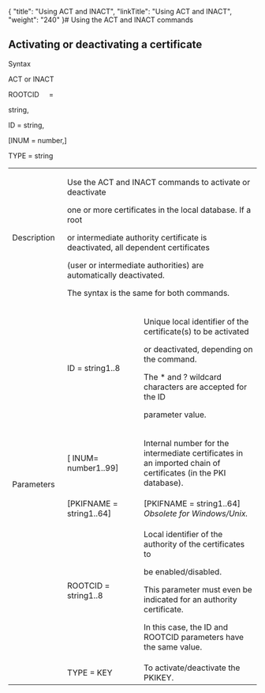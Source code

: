 {
    "title": "Using ACT and INACT",
    "linkTitle": "Using ACT and INACT",
    "weight": "240"
}# <span id="Using_the_ACT_and_INACT_commands"></span>Using the ACT and INACT commands

## Activating or deactivating a certificate

Syntax

ACT or INACT

ROOTCID     =    
string,

ID = string,

\[INUM = number,\]

TYPE = string

<table data-cellspacing="0">
<tbody>
<tr class="odd" data-valign="top">
<td width="22.124%"><p>Description</p></td>
<td colspan="2" width="77.876%"><p>Use the ACT and INACT commands to activate or deactivate
one or more certificates in the local database. If a root
or intermediate authority certificate is deactivated, all dependent certificates
(user or intermediate authorities) are automatically deactivated.</p>
<p>The syntax is the same for both commands.</p></td>
</tr>
<tr class="even" data-valign="top">
<td rowspan="4" width="22.124%"><p>Parameters</p></td>
<td width="30.803%"><p>ID = string1..8</p></td>
<td width="47.073%"><p>Unique local identifier of the certificate(s) to be activated
or deactivated, depending on the command.</p>
<p>The * and ? wildcard characters are accepted for the ID
parameter value.</p></td>
</tr>
<tr class="odd" data-valign="top">
<td width="30.803%">[ INUM= number1..99]</td>
<td width="47.073%"><p>Internal number for the intermediate certificates in an imported chain of certificates (in the PKI database).</p></td>
</tr>
<tr class="even" data-valign="top">
<td width="30.803%">[PKIFNAME = string1..64]</td>
<td width="47.073%">[PKIFNAME = string1..64] <em>Obsolete for Windows/Unix.</em></td>
</tr>
<tr class="odd" data-valign="top">
<td width="30.803%"><p>ROOTCID = string1..8</p></td>
<td width="47.073%"><p>Local identifier of the authority of the certificates to
be enabled/disabled.</p>
<p>This parameter must even be indicated for an authority certificate.
In this case, the ID and ROOTCID parameters have the same value.</p></td>
</tr>
<tr class="even" data-valign="top">
<td> </td>
<td width="30.803%">TYPE = KEY</td>
<td width="47.073%">To activate/deactivate the PKIKEY.</td>
</tr>
</tbody>
</table>
